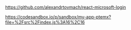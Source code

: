<!-- README udela PDcko -->


<!-- Zbytek jsou usefull odkazy -->

https://github.com/alexandrtovmach/react-microsoft-login


https://codesandbox.io/p/sandbox/my-app-ptemx?file=%2Fsrc%2Findex.js%3A16%2C16